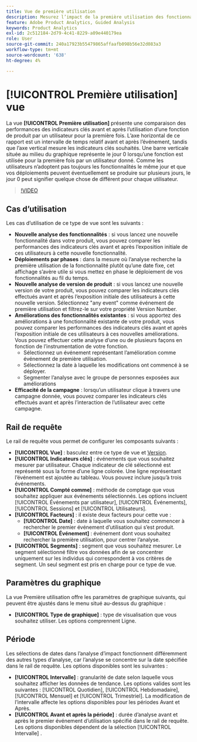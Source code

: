 ```yaml
---
title: Vue de première utilisation
description: Mesurez l’impact de la première utilisation des fonctionnalités sur les indicateurs clés.
feature: Adobe Product Analytics, Guided Analysis
keywords: Product Analytics
exl-id: 2c512184-2d79-4c41-8229-a09e440179ea
role: User
source-git-commit: 240a17923b55479865affaafb098b56e32d083a3
workflow-type: tm+mt
source-wordcount: '638'
ht-degree: 4%

---
```


# [!UICONTROL Première utilisation] vue

La vue **[!UICONTROL Première utilisation]** présente une comparaison des performances des indicateurs clés avant et après l’utilisation d’une fonction de produit par un utilisateur pour la première fois. L’axe horizontal de ce rapport est un intervalle de temps relatif avant et après l’événement, tandis que l’axe vertical mesure les indicateurs clés souhaités. Une barre verticale située au milieu du graphique représente le jour 0 lorsqu’une fonction est utilisée pour la première fois par un utilisateur donné. Comme les utilisateurs n’adoptent pas toujours les fonctionnalités le même jour et que vos déploiements peuvent éventuellement se produire sur plusieurs jours, le jour 0 peut signifier quelque chose de différent pour chaque utilisateur.

>[!VIDEO](https://video.tv.adobe.com/v/3421661/?learn=on)

## Cas d’utilisation

Les cas d’utilisation de ce type de vue sont les suivants :

* **Nouvelle analyse des fonctionnalités** : si vous lancez une nouvelle fonctionnalité dans votre produit, vous pouvez comparer les performances des indicateurs clés avant et après l’exposition initiale de ces utilisateurs à cette nouvelle fonctionnalité.
* **Déploiements par phases** : dans la mesure où l’analyse recherche la première utilisation de la fonctionnalité plutôt qu’une date fixe, cet affichage s’avère utile si vous mettez en phase le déploiement de vos fonctionnalités au fil du temps.
* **Nouvelle analyse de version de produit** : si vous lancez une nouvelle version de votre produit, vous pouvez comparer les indicateurs clés effectués avant et après l’exposition initiale des utilisateurs à cette nouvelle version. Sélectionnez &quot;any event&quot; comme événement de première utilisation et filtrez-le sur votre propriété Version Number.
* **Améliorations des fonctionnalités existantes** : si vous apportez des améliorations à une fonctionnalité existante de votre produit, vous pouvez comparer les performances des indicateurs clés avant et après l’exposition initiale de ces utilisateurs à ces nouvelles améliorations. Vous pouvez effectuer cette analyse d’une ou de plusieurs façons en fonction de l’instrumentation de votre fonction.
   * Sélectionnez un événement représentant l’amélioration comme événement de première utilisation.
   * Sélectionnez la date à laquelle les modifications ont commencé à se déployer.
   * Segmenter l’analyse avec le groupe de personnes exposées aux améliorations
* **Efficacité de la campagne** : lorsqu’un utilisateur clique à travers une campagne donnée, vous pouvez comparer les indicateurs clés effectués avant et après l’interaction de l’utilisateur avec cette campagne.

## Rail de requête

Le rail de requête vous permet de configurer les composants suivants :

* **[!UICONTROL Vue]** : basculez entre ce type de vue et [Version](release.md).
* **[!UICONTROL Indicateurs clés]** : événements que vous souhaitez mesurer par utilisateur. Chaque indicateur de clé sélectionné est représenté sous la forme d’une ligne colorée. Une ligne représentant l’événement est ajoutée au tableau. Vous pouvez inclure jusqu’à trois événements.
* **[!UICONTROL Compté comme]** : méthode de comptage que vous souhaitez appliquer aux événements sélectionnés. Les options incluent [!UICONTROL Événements par utilisateur], [!UICONTROL Événements], [!UICONTROL Sessions] et [!UICONTROL Utilisateurs].
* **[!UICONTROL Facteurs]** : il existe deux facteurs pour cette vue :
   * **[!UICONTROL Date]** : date à laquelle vous souhaitez commencer à rechercher le premier événement d’utilisation qui s’est produit.
   * **[!UICONTROL Événement]** : événement dont vous souhaitez rechercher la première utilisation, pour centrer l’analyse.
* **[!UICONTROL Segments]** : segment que vous souhaitez mesurer. Le segment sélectionné filtre vos données afin de se concentrer uniquement sur les individus qui correspondent à vos critères de segment. Un seul segment est pris en charge pour ce type de vue.

## Paramètres du graphique

La vue Première utilisation offre les paramètres de graphique suivants, qui peuvent être ajustés dans le menu situé au-dessus du graphique :

* **[!UICONTROL Type de graphique]** : type de visualisation que vous souhaitez utiliser. Les options comprennent Ligne.

## Période

Les sélections de dates dans l’analyse d’impact fonctionnent différemment des autres types d’analyse, car l’analyse se concentre sur la date spécifiée dans le rail de requête. Les options disponibles sont les suivantes :

* **[!UICONTROL Intervalle]** : granularité de date selon laquelle vous souhaitez afficher les données de tendance. Les options valides sont les suivantes : [!UICONTROL Quotidien], [!UICONTROL Hebdomadaire], [!UICONTROL Mensuel] et [!UICONTROL Trimestriel]. La modification de l’intervalle affecte les options disponibles pour les périodes Avant et Après.
* **[!UICONTROL Avant et après la période]** : durée d’analyse avant et après le premier événement d’utilisation spécifié dans le rail de requête. Les options disponibles dépendent de la sélection [!UICONTROL Intervalle] .
